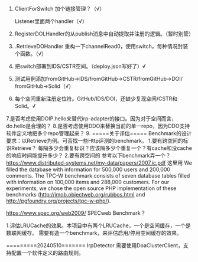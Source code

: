 1. ClientForSwitch 加个链接管理？（√）

   Listener里面两个handler（√）

2. RegisterDOLHandler的从publish消息中自动提取并注册的逻辑。（暂时别管）

3. .RetrieveDOHandler 重构一下channelRead0，使用switch，每种情况封装个函数。（√）

4. 把switch部署到IDS/CSTR空间。（deploy.json写好了）√

5. 测试用例添加fromGitHub->IDS/fromGitHub->CSTR/fromGitHub->DOI/ fromGitHub->Solid（√）

6. 每个空间重新注册定位符。GitHub/IDS/DOI，还缺少复现空间/CSTR和Solid。√

7.是否考虑使用DOIP.hello来替代irp-adapter的接口。因为对于空间而言，do.hello是合理的？
8.是否考虑使用DDO来替换当前的单一repo，因为DDO支持软件定义地把多个repo管理起来？
9.
=====关于评估=====
Benchmark的设计要求：以Retrieve为例。可否找一些Http评测的benchmark。
   1.要有跨空间的标识Retrieve？ 每隔多少会重复标识？应该隔多少个重复一个？有cache和没cache的响应时间能提升多少？
   2.要有跨空间的
参考以下benchmark弄一个？
https://www.distributed-systems.net/my-data/papers/2007.ic.pdf 这里用
We filled the database with information for
500,000 users and 200,000 comments. The TPC-W
benchmark consists of seven database tables filled
with information on 100,000 items and 288,000
customers. For our experiments, we chose the open
source PHP implementation of these benchmarks
(http://jmob.objectweb.org/rubbos.html and http://pgfoundry.org/projects/tpc-w-php/).

https://www.spec.org/web2009/  SPECweb Benchmark？

1.评估LRUCache的效果。本项目中有两个LRUCache，一个是空间缓存，一个是数联网缓存。
需要有造一个benchmark，来评估启用/停用空间缓存的效果。


=========20240510=======
IrpDetector 需要使用DoaClusterClient，支持配置一个软件定义的路由规则。
